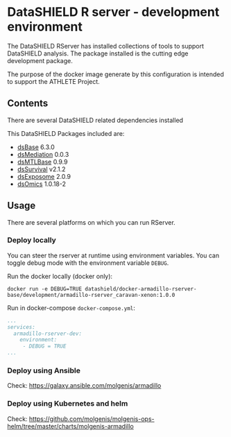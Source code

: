 # DataSHIELD R server - development environment
The DataSHIELD RServer has installed collections of tools to support DataSHIELD analysis. The package installed is the cutting edge development package.

The purpose of the docker image generate by this configuration is intended to support the ATHLETE Project.

## Contents
There are several DataSHIELD related dependencies installed

This DataSHIELD Packages included are:
- [dsBase](https://github.com/datashield/dsBase/tree/6.2.0) 6.3.0
- [dsMediation](https://github.com/datashield/dsMediation/tree/0.0.3) 0.0.3
- [dsMTLBase](https://github.com/transbioZI/dsMTLBase/tree/main) 0.9.9
- [dsSurvival](https://github.com/neelsoumya/dsSurvival/tree/v1.0.1) v2.1.2
- [dsExposome](https://github.com/isglobal-brge/dsExposome/tree/2.0.4) 2.0.9
- [dsOmics](https://github.com/isglobal-brge/dsOmics/tree/1.0.11) 1.0.18-2

## Usage
There are several platforms on which you can run RServer.

### Deploy locally
You can steer the rserver at runtime using environment variables. You can toggle debug mode with the environment variable `DEBUG`.

Run the docker locally (docker only):

`docker run -e DEBUG=TRUE datashield/docker-armadillo-rserver-base/development/armadillo-rserver_caravan-xenon:1.0.0`

Run in docker-compose `docker-compose.yml`:

```yaml
...
services:
  armadillo-rserver-dev:
    environment: 
     - DEBUG = TRUE
...
```

### Deploy using Ansible

Check: https://galaxy.ansible.com/molgenis/armadillo

### Deploy using Kubernetes and helm

Check: https://github.com/molgenis/molgenis-ops-helm/tree/master/charts/molgenis-armadillo
